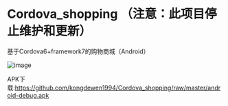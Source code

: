 # Cordova_shopping    （注意：此项目停止维护和更新）
基于Cordova6+framework7的购物商城（Android）

![image](https://github.com/kongdewen1994/Cordova_shopping/blob/master/cordova/www/img/s1.png)

APK下载:https://github.com/kongdewen1994/Cordova_shopping/raw/master/android-debug.apk
